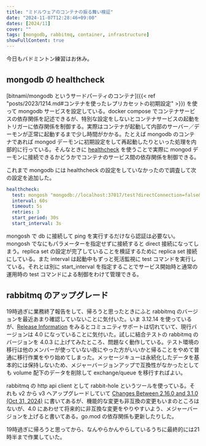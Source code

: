 ```yaml
---
title: "ミドルウェアのコンテナの振る舞い検証"
date: "2024-11-07T12:28:46+09:00"
dates: [2024/11]
cover: ""
tags: [mongodb, rabbitmq, container, infrastructure]
showFullContent: true
---
```


今日もバドミントン練習はお休み。

## mongodb の healthcheck

[bitnami/mongodb というサードパーティのコンテナ]({{< ref "posts/2023/1214.md#コンテナを使ったレプリカセットの初期設定" >}}) を使って mongodb サービスを設定している。docker compose でコンテナサービスの依存関係を記述できるが、特別な設定をしないとコンテナサービスの起動をトリガーに依存関係を制御する。実際はコンテナが起動して内部のサーバー／デーモンが正常に起動するまで少し時間がかかる。たとえば mongodb のコンテナであれば mongod デーモンに初期設定をして再起動したりといった処理を内部的に行っている。そんなときに [healthcheck](https://docs.docker.com/reference/dockerfile/#healthcheck) を使うことで実際に mongod デーモンに接続できるかどうかでコンテナのサービス間の依存関係を制御できる。

これまで mongodb には healthcheck の設定をしていなかったので調査して次の設定を追加した。

```yml
healthcheck:
  test: mongosh "mongodb://localhost:37017/test?directConnection=false&replicaSet=${MONGO_REPLICA_SET}" --eval 'db.runCommand("ping").ok' --quiet
  interval: 60s
  timeout: 5s
  retries: 3
  start_period: 30s
  start_interval: 3s
```

mongosh で db に接続して ping を実行するだけなら認証は必要ない。mongosh でなにもパラメーターを指定せずに接続すると direct 接続になってしまう。replica set の設定が完了していることを検証するために replica set 接続にしている。また interval は起動中もずっと死活監視に test コマンドを実行している。それとは別に start_interval を指定することでサービス開始時と通常の運用時の test コマンドによる制御をわけて管理できる。

## rabbitmq のアップグレード

19時過ぎに業務終了報告をして、帰ろうと思ったときにふと rabbitmq のバージョンを最近あまり確認していないことに気付いた。いま 3.12.14 を使っているが、[Release Information](https://www.rabbitmq.com/release-information) をみるとコミュニティサポートは切れていて、現行バージョンは 4.0 になっていることに気付いた。試しに結合テストの rabbitmq のバージョンを 4.0.3 に上げてみたところ、問題なく動作している。テスト環境の移行は他のメンバーが使っていない夜にやった方がいいかと帰ることをやめて普通に移行作業をやり始めてしまった。メッセージキューは永続化したデータを基本的には保持しないため、メジャーバージョンアップで互換性がなかったとしても volume 配下のデータを削除して exchange/queue を移行すればよい。

rabbitmq の http api client として rabbit-hole というツールを使っている。それも v2 から v3 へアップグレードしていて [Changes Between 2.16.0 and 3.1.0 (Oct 31, 2024)](https://github.com/michaelklishin/rabbit-hole/releases/tag/v3.1.0) に書いてあるが、機能的な変更も非互換の変更もいまのところはないが、4.0 にあわせて将来的に非互換な変更をやりやすいよう、メジャーバージョンを上げると書いてある。go.mod の依存関係も更新したりした。

19時過ぎに帰ろうと思ってから、なんやらかんやらしているうちに最終的には21時半まで作業していた。
